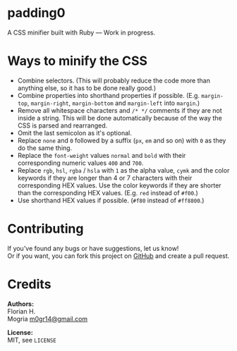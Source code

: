 padding0
========

A CSS minifier built with Ruby — Work in progress.

# Ways to minify the CSS

- Combine selectors. (This will probably reduce the code more than anything else, so it has to be done really good.)
- Combine properties into shorthand properties if possible. (E.g. `margin-top`, `margin-right`, `margin-bottom` and `margin-left` into `margin`.)
- Remove all whitespace characters and `/* */` comments if they are not inside a string. This will be done automatically because of the way the CSS is parsed and rearranged.
- Omit the last semicolon as it's optional.
- Replace `none` and `0` followed by a suffix (`px`, `em` and so on) with `0` as they do the same thing.
- Replace the `font-weight` values `normal` and `bold` with their corresponding numeric values `400` and `700`.
- Replace `rgb`, `hsl`, `rgba` / `hsla` with `1` as the alpha value, `cymk` and the color keywords if they are longer than 4 or 7 characters with their corresponding HEX values. Use the color keywords if they are shorter than the corresponding HEX values. (E.g. `red` instead of `#f00`.)
- Use shorthand HEX values if possible. (`#f80` instead of `#ff8800`.)

# Contributing

If you've found any bugs or have suggestions, let us know!<br />
Or if you want, you can fork this project on [GitHub](https://github.com/js-coder/padding0) and create a pull request.

# Credits



**Authors:** <br />
Florian H. <br />
Mogria <m0gr14@gmail.com>

**License:** <br />
MIT, see `LICENSE`